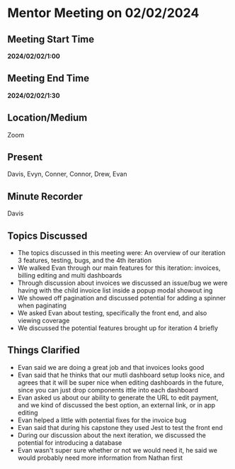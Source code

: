 # Mentor Meeting on 02/02/2024

## Meeting Start Time

**2024/02/02/1:00**

## Meeting End Time

**2024/02/02/1:30**

## Location/Medium

Zoom

## Present

Davis, Evyn, Conner, Connor, Drew, Evan

## Minute Recorder

Davis

## Topics Discussed
- The topics discussed in this meeting were: An overview of our iteration 3 features, testing, bugs, and the 4th iteration
- We walked Evan through our main features for this iteration: invoices, billing editing and multi dashboards
- Through discussion about invoices we discussed an issue/bug we were having with the child invoice list inside a popup modal showout ing
- We showed off pagination and discussed potential for adding a spinner when paginating
- We asked Evan about testing, specifically the front end, and also viewing coverage
- We discussed the potential features brought up for iteration 4 briefly


## Things Clarified 
- Evan said we are doing a great job and that invoices looks good
- Evan said that he thinks that our mutli dashboard setup looks nice, and agrees that it will be super nice when editing dashboards in the future, since you can just drop components ittle into each dashboard
- Evan asked us about our ability to generate the URL to edit payment, and we kind of discussed the best option, an external link, or in app editing
- Evan helped a little with potential fixes for the invoice bug
- Evan said that during his capstone they used Jest to test the front end
- During our discussion about the next iteration, we discussed the potential for introducing a database
- Evan wasn't super sure whether or not we would need it, he said we would probably need more information from Nathan first

